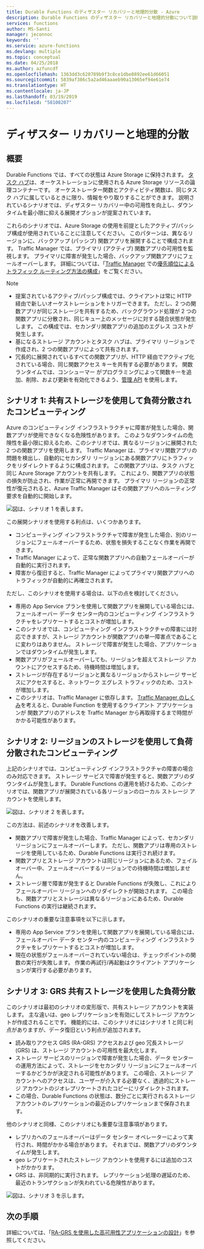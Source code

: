 ```yaml
---
title: Durable Functions のディザスター リカバリーと地理的分散 - Azure
description: Durable Functions のディザスター リカバリーと地理的分散について説明します。
services: functions
author: MS-Santi
manager: jeconnoc
keywords: ''
ms.service: azure-functions
ms.devlang: multiple
ms.topic: conceptual
ms.date: 04/25/2018
ms.author: azfuncdf
ms.openlocfilehash: 1363dd3c620789b9f3c8ce1dbe0892ee61d66051
ms.sourcegitcommit: 5839af386c5a2ad46aaaeb90a13065ef94e61e74
ms.translationtype: HT
ms.contentlocale: ja-JP
ms.lasthandoff: 03/19/2019
ms.locfileid: "58108207"
---
```

# <a name="disaster-recovery-and-geo-distribution"></a>ディザスター リカバリーと地理的分散

## <a name="overview"></a>概要

Durable Functions では、すべての状態は Azure Storage に保持されます。 [タスク ハブ](durable-functions-task-hubs.md)は、オーケストレーションに使用される Azure Storage リソースの論理コンテナーです。 オーケストレーター関数とアクティビティ関数は、同じタスク ハブに属しているときに限り、情報をやり取りすることができます。
説明されているシナリオでは、ディザスター リカバリー中の可用性を向上し、ダウンタイムを最小限に抑える展開オプションが提案されています。

これらのシナリオでは、Azure Storage の使用を前提としたアクティブ/パッシブ構成が使用されていることに注意してください。 このパターンは、異なるリージョンに、バックアップ (パッシブ) 関数アプリを展開することで構成されます。 Traffic Manager では、プライマリ (アクティブ) 関数アプリの可用性を監視します。 プライマリに障害が発生した場合、バックアップ関数アプリにフェールオーバーします。 詳細については、「[Traffic Manager](https://azure.microsoft.com/services/traffic-manager/) での[優先順位によるトラフィック ルーティング方法の構成](../../traffic-manager/traffic-manager-routing-methods.md#priority-traffic-routing-method)」をご覧ください。

>[!NOTE]
>
> - 提案されているアクティブ/パッシブ構成では、クライアントは常に HTTP 経由で新しいオーケストレーションをトリガーできます。 ただし、2 つの関数アプリが同じストレージを共有するため、バックグラウンド処理が 2 つの関数アプリに分散され、同じキュー上のメッセージに対する競合状態が発生します。 この構成では、セカンダリ関数アプリの追加のエグレス コストが発生します。
> - 基になるストレージ アカウントとタスク ハブは、プライマリ リージョンで作成され、2 つの関数アプリによって共有されます。
> - 冗長的に展開されているすべての関数アプリが、HTTP 経由でアクティブ化されている場合、同じ関数アクセス キーを共有する必要があります。 関数ランタイムでは、コンシューマー がプログラミングによって関数キーを追加、削除、および更新を有効化できるよう、[管理 API](https://github.com/Azure/azure-functions-host/wiki/Key-management-API) を使用します。

## <a name="scenario-1---load-balanced-compute-with-shared-storage"></a>シナリオ 1: 共有ストレージを使用して負荷分散されたコンピューティング

Azure のコンピューティング インフラストラクチャに障害が発生した場合、関数アプリが使用できなくなる危険性があります。 このようなダウンタイムの危険性を最小限に抑えるため、このシナリオでは、異なるリージョンに展開された 2 つの関数アプリを使用します。
Traffic Manager は、プライマリ関数アプリの問題を検出し、自動的にセカンダリ リージョンにある関数アプリにトラフィックをリダイレクトするように構成されます。 この関数アプリは、タスク ハブと同じ Azure Storage アカウントを共有します。 これにより、関数アプリの状態の損失が防止され、作業が正常に再開できます。 プライマリ リージョンの正常性が復元されると、Azure Traffic Manager はその関数アプリへのルーティング要求を自動的に開始します。

![図は、シナリオ 1 を表します。](./media/durable-functions-disaster-recovery-geo-distribution/durable-functions-geo-scenario01.png)

この展開シナリオを使用する利点は、いくつかあります。

- コンピューティング インフラストラクチャで障害が発生した場合、別のリージョンにフェールオーバーするため、状態を損失することなく作業を再開できます。
- Traffic Manager によって、正常な関数アプリへの自動フェールオーバーが自動的に実行されます。
- 障害から復旧すると、Traffic Manager によってプライマリ関数アプリへのトラフィックが自動的に再確立されます。

ただし、このシナリオを使用する場合は、以下の点を検討してください。

- 専用の App Service プランを使用して関数アプリを展開している場合には、フェールオーバー データ センター内のコンピューティング インフラストラクチャをレプリケートするとコストが増加します。
- このシナリオでは、コンピューティング インフラストラクチャの障害には対応できますが、ストレージ アカウントが関数アプリの単一障害点であることに変わりはありません。 ストレージで障害が発生した場合、アプリケーションではダウンタイムが発生します。
- 関数アプリがフェールオーバーしても、リージョンを超えてストレージ アカウントにアクセスするため、待機時間は増加します。
- ストレージが存在するリージョンと異なるリージョンからストレージ サービスにアクセスすると、ネットワーク エグレス トラフィックのため、コストが増加します。
- このシナリオは、Traffic Manager に依存します。 [Traffic Manager のしくみ](../../traffic-manager/traffic-manager-how-it-works.md)を考えると、Durable Function を使用するクライアント アプリケーションが 関数アプリのアドレスを Traffic Manager から再取得するまで時間がかかる可能性があります。

## <a name="scenario-2---load-balanced-compute-with-regional-storage"></a>シナリオ 2: リージョンのストレージを使用して負荷分散されたコンピューティング

上記のシナリオでは、コンピューティング インフラストラクチャの障害の場合のみ対応できます。 ストレージ サービスで障害が発生すると、関数アプリのダウンタイムが発生します。
Durable Functions の運用を続けるため、このシナリオでは、関数アプリが展開されている各リージョンのローカル ストレージ アカウントを使用します。

![図は、シナリオ 2 を表します。](./media/durable-functions-disaster-recovery-geo-distribution/durable-functions-geo-scenario02.png)

この方法は、前述のシナリオを改善します。

- 関数アプリで障害が発生した場合、Traffic Manager によって、セカンダリ リージョンにフェールオーバーします。 ただし、関数アプリは専用のストレージを使用しているため、Durable Functions は実行され続けます。
- 関数アプリとストレージ アカウントは同じリージョンにあるため、フェイル オーバー中、フェールオーバーするリージョンでの待機時間は増加しません。
- ストレージ層で障害が発生すると Durable Functions が失敗し、これによりフェールオーバー リージョンへのリダイレクトが開始されます。 この場合も、関数アプリとストレージは異なるリージョンにあるため、Durable Functions の実行は継続されます。

このシナリオの重要な注意事項を以下に示します。

- 専用の App Service プランを使用して関数アプリを展開している場合には、フェールオーバー データ センター内のコンピューティング インフラストラクチャをレプリケートするとコストが増加します。
- 現在の状態がフェールオーバーされていない場合は、チェックポイントの関数の実行が失敗します。 作業の再試行/再起動はクライアント アプリケーションが実行する必要があります。

## <a name="scenario-3---load-balanced-compute-with-grs-shared-storage"></a>シナリオ 3: GRS 共有ストレージを使用した負荷分散

このシナリオは最初のシナリオの変形版で、共有ストレージ アカウントを実装します。 主な違いは、geo レプリケーションを有効にしてストレージ アカウントが作成されることです。
機能的には、このシナリオにはシナリオ 1 と同じ利点がありますが、データ復旧という利点が追加されます。

- 読み取りアクセス GRS (RA-GRS) アクセスおよび geo 冗長ストレージ (GRS) は、ストレージ アカウントの可用性を最大化します。
- ストレージ サービスのリージョンで障害が発生した場合、データ センターの運用方法によって、ストレージをセカンダリ リージョンにフェールオーバーするかどうかが決定される可能性があります。 この場合、ストレージ アカウントへのアクセスは、ユーザーが介入する必要なく、透過的にストレージ アカウントのジオレプリケートされたコピーにリダイレクトされます。
- この場合、Durable Functions の状態は、数分ごとに実行されるストレージ アカウントのレプリケーションの最近のレプリケーションまで保存されます。

他のシナリオと同様、このシナリオにも重要な注意事項があります。

- レプリカへのフェールオーバーはデータ センター オペレーターによって実行され、時間がかかる場合があります。 それまでは、関数アプリのダウンタイムが発生します。
- geo レプリケートされたストレージ アカウントを使用するには追加のコストがかかります。
- GRS は、非同期的に実行されます。 レプリケーション処理の遅延のため、最近のトランザクションが失われている危険性があります。

![図は、シナリオ 3 を示します。](./media/durable-functions-disaster-recovery-geo-distribution/durable-functions-geo-scenario03.png)

## <a name="next-steps"></a>次の手順

詳細については、「[RA-GRS を使用した高可用性アプリケーションの設計](../../storage/common/storage-designing-ha-apps-with-ragrs.md)」を参照してください。
